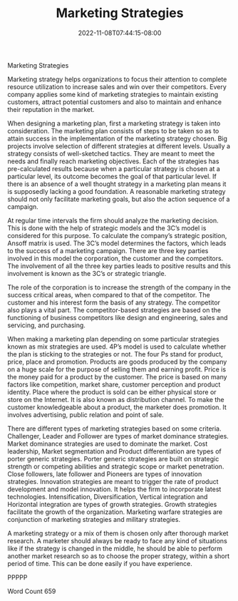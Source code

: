 ﻿---
title: "Marketing Strategies"
date: 2022-11-08T07:44:15-08:00
description: "TXT Tips for Web Success"
featured_image: "/images/TXT.jpg"
tags: ["TXT"]
---

Marketing Strategies

Marketing strategy helps organizations to focus their attention to complete resource utilization to increase sales and win over their competitors. Every company applies some kind of marketing strategies to maintain existing customers, attract potential customers and also to maintain and enhance their reputation in the market. 

When designing a marketing plan, first a marketing strategy is taken into consideration. The marketing plan consists of steps to be taken so as to attain success in the implementation of the marketing strategy chosen. Big projects involve selection of different strategies at different levels. Usually a strategy consists of well-sketched tactics. They are meant to meet the needs and finally reach marketing objectives. Each of the strategies has pre-calculated results because when a particular strategy is chosen at a particular level, its outcome becomes the goal of that particular level. If there is an absence of a well thought strategy in a marketing plan means it is supposedly lacking a good foundation. A reasonable marketing strategy should not only facilitate marketing goals, but also the action sequence of a campaign.

At regular time intervals the firm should analyze the marketing decision. This is done with the help of strategic models and the 3C’s model is considered for this purpose. To calculate the company’s strategic position, Ansoff matrix is used. The 3C’s model determines the factors, which leads to the success of a marketing campaign. There are three key parties involved in this model the corporation, the customer and the competitors. The involvement of all the three key parties leads to positive results and this involvement is known as the 3C’s or strategic triangle. 

The role of the corporation is to increase the strength of the company in the success critical areas, when compared to that of the competitor. The customer and his interest form the basis of any strategy. The competitor also plays a vital part. The competitor-based strategies are based on the functioning of business competitors like design and engineering, sales and servicing, and purchasing. 

When making a marketing plan depending on some particular strategies known as mix strategies are used. 4P’s model is used to calculate whether the plan is sticking to the strategies or not. The four Ps stand for product, price, place and promotion. Products are goods produced by the company on a huge scale for the purpose of selling them and earning profit. Price is the money paid for a product by the customer. The price is based on many factors like competition, market share, customer perception and product identity. Place where the product is sold can be either physical store or store on the Internet. It is also known as distribution channel. To make the customer knowledgeable about a product, the marketer does promotion. It involves advertising, public relation and point of sale.  

There are different types of marketing strategies based on some criteria.  Challenger, Leader and Follower are types of market dominance strategies. Market dominance strategies are used to dominate the market. Cost leadership, Market segmentation and Product differentiation are types of porter generic strategies. Porter generic strategies are built on strategic strength or competing abilities and strategic scope or market penetration. Close followers, late follower and Pioneers are types of innovation strategies. Innovation strategies are meant to trigger the rate of product development and model innovation. It helps the firm to incorporate latest technologies. Intensification, Diversification, Vertical integration and Horizontal integration are types of growth strategies. Growth strategies facilitate the growth of the organization. Marketing warfare strategies are conjunction of marketing strategies and military strategies.

A marketing strategy or a mix of them is chosen only after thorough market research. A marketer should always be ready to face any kind of situations like if the strategy is changed in the middle, he should be able to perform another market research so as to choose the proper strategy, within a short period of time. This can be done easily if you have experience. 

PPPPP

Word Count 659

